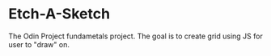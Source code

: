 # Etch-A-Sketch
The Odin Project fundametals project. The goal is to create grid using JS for user to "draw" on.

